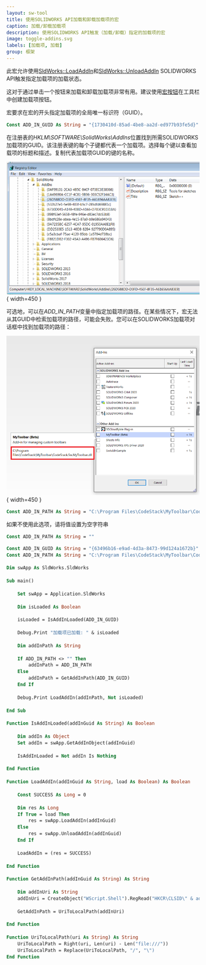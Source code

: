 ```yaml
---
layout: sw-tool
title: 使用SOLIDWORKS API加载和卸载加载项的宏
caption: 加载/卸载加载项
description: 使用SOLIDWORKS API触发（加载/卸载）指定的加载项的宏
image: toggle-addins.svg
labels: [加载项, 加载]
group: 框架
---
```

此宏允许使用[SldWorks::LoadAddIn](https://help.solidworks.com/2018/english/api/sldworksapi/solidworks.interop.sldworks~solidworks.interop.sldworks.isldworks~loadaddin.html)和[SldWorks::UnloadAddIn](https://help.solidworks.com/2018/english/api/sldworksapi/solidworks.interop.sldworks~solidworks.interop.sldworks.isldworks~unloadaddin.html) SOLIDWORKS API触发指定加载项的加载状态。

这对于通过单击一个按钮来加载和卸载加载项非常有用。建议使用[宏按钮](/docs/codestack/solidworks-api/getting-started/macros/macro-buttons/)在工具栏中创建加载项按钮。

宏要求在宏的开头指定加载项的全局唯一标识符（GUID）。

~~~ vb
Const ADD_IN_GUID As String = "{1730410d-85ad-4be8-aa2d-ed977b93fe5d}"
~~~

在注册表的*HKLM\SOFTWARE\SolidWorks\AddIns*位置找到所需SOLIDWORKS加载项的GUID。该注册表键的每个子键都代表一个加载项。选择每个键以查看加载项的标题和描述。复制代表加载项GUID的键的名称。

![注册表中的可用加载项](addins-registry.png){ width=450 }

可选地，可以在*ADD_IN_PATH*变量中指定加载项的路径。在某些情况下，宏无法从其GUID中检索加载项的路径，可能会失败。您可以在SOLIDWORKS加载项对话框中找到加载项的路径：

![SOLIDWORKS菜单中的加载项列表](addins-list.png){ width=450 }

~~~ vb
Const ADD_IN_PATH As String = "C:\Program Files\CodeStack\MyToolbar\CodeStack.Sw.MyToolbar.dll"
~~~

如果不使用此选项，请将值设置为空字符串

~~~ vb
Const ADD_IN_PATH As String = ""
~~~

~~~ vb
Const ADD_IN_GUID As String = "{63496b16-e9ad-4d3a-8473-99d124a1672b}"
Const ADD_IN_PATH As String = "C:\Program Files\CodeStack\MyToolbar\CodeStack.Sw.MyToolbar.dll"

Dim swApp As SldWorks.SldWorks

Sub main()

    Set swApp = Application.SldWorks
    
    Dim isLoaded As Boolean
    
    isLoaded = IsAddInLoaded(ADD_IN_GUID)
    
    Debug.Print "加载项已加载: " & isLoaded
    
    Dim addInPath As String
    
    If ADD_IN_PATH <> "" Then
        addInPath = ADD_IN_PATH
    Else
        addInPath = GetAddInPath(ADD_IN_GUID)
    End If
    
    Debug.Print LoadAddIn(addInPath, Not isLoaded)
    
End Sub

Function IsAddInLoaded(addInGuid As String) As Boolean
    
    Dim addIn As Object
    Set addIn = swApp.GetAddInObject(addInGuid)
    
    IsAddInLoaded = Not addIn Is Nothing
    
End Function

Function LoadAddIn(addInGuid As String, load As Boolean) As Boolean
    
    Const SUCCESS As Long = 0
    
    Dim res As Long
    If True = load Then
        res = swApp.LoadAddIn(addInGuid)
    Else
        res = swApp.UnloadAddIn(addInGuid)
    End If
    
    LoadAddIn = (res = SUCCESS)
    
End Function

Function GetAddInPath(addInGuid As String) As String
    
    Dim addInUri As String
    addInUri = CreateObject("WScript.Shell").RegRead("HKCR\CLSID\" & addInGuid & "\InprocServer32\CodeBase")
    
    GetAddInPath = UriToLocalPath(addInUri)
    
End Function

Function UriToLocalPath(uri As String) As String
    UriToLocalPath = Right(uri, Len(uri) - Len("file:///"))
    UriToLocalPath = Replace(UriToLocalPath, "/", "\")
End Function
~~~